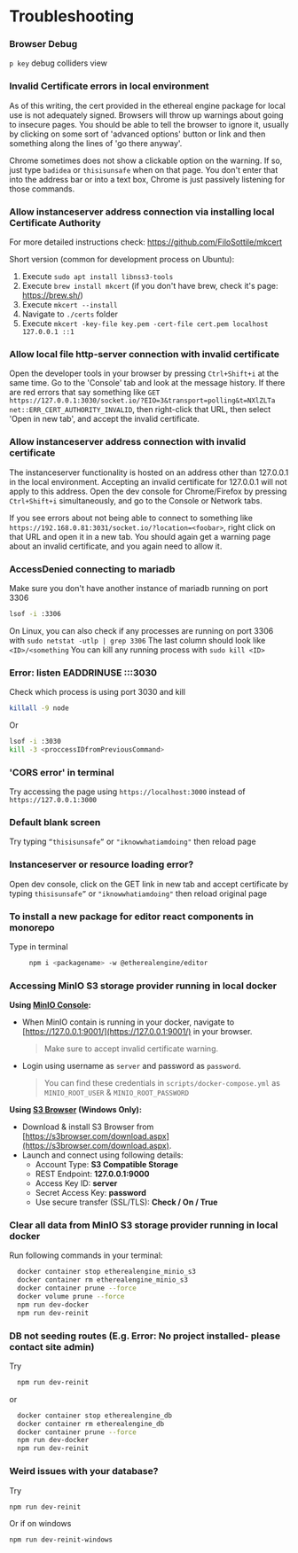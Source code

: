 # Troubleshooting

### Browser Debug

```p key``` debug colliders view

### Invalid Certificate errors in local environment

As of this writing, the cert provided in the ethereal engine package for local use
is not adequately signed. Browsers will throw up warnings about going to insecure pages.
You should be able to tell the browser to ignore it, usually by clicking on some sort
of 'advanced options' button or link and then something along the lines of 'go there anyway'.

Chrome sometimes does not show a clickable option on the warning. If so, just
type ```badidea``` or ```thisisunsafe``` when on that page. You don't enter that into the
address bar or into a text box, Chrome is just passively listening for those commands.

### Allow instanceserver address connection via installing local Certificate Authority

For more detailed instructions check: https://github.com/FiloSottile/mkcert

Short version (common for development process on Ubuntu):

1. Execute `sudo apt install libnss3-tools`
2. Execute `brew install mkcert` (if you don't have brew, check it's page: https://brew.sh/)
3. Execute `mkcert --install`
4. Navigate to `./certs` folder
5. Execute `mkcert -key-file key.pem -cert-file cert.pem localhost 127.0.0.1 ::1`

### Allow local file http-server connection with invalid certificate

Open the developer tools in your browser by pressing ```Ctrl+Shift+i``` at the 
same time. Go to the 'Console' tab and look at the message history. If there are 
red errors that say something like
```GET https://127.0.0.1:3030/socket.io/?EIO=3&transport=polling&t=NXlZLTa net::ERR_CERT_AUTHORITY_INVALID```,
then right-click that URL, then select 'Open in new tab', and accept the invalid certificate.

### Allow instanceserver address connection with invalid certificate

The instanceserver functionality is hosted on an address other than 127.0.0.1 in the local
environment. Accepting an invalid certificate for 127.0.0.1 will not apply to this address.
Open the dev console for Chrome/Firefox by pressing ```Ctrl+Shift+i``` simultaneously, and
go to the Console or Network tabs.

If you see errors about not being able to connect to
something like ```https://192.168.0.81:3031/socket.io/?location=<foobar>```, right click on
that URL and open it in a new tab. You should again get a warning page about an invalid
certificate, and you again need to allow it.  

### AccessDenied connecting to mariadb

Make sure you don't have another instance of mariadb running on port 3306

```bash
lsof -i :3306
```

On Linux, you can also check if any processes are running on port 3306 with
```sudo netstat -utlp | grep 3306```
The last column should look like ```<ID>/<something```
You can kill any running process with ```sudo kill <ID>```

### Error: listen EADDRINUSE :::3030

Check which process is using port 3030 and kill

```bash
killall -9 node 
```

Or

```bash
lsof -i :3030
kill -3 <proccessIDfromPreviousCommand>
```

### 'CORS error' in terminal

Try accessing the page using ```https://localhost:3000``` 
instead of ```https://127.0.0.1:3000```

### Default blank screen

Try typing ```“thisisunsafe”``` or ```"iknowwhatiamdoing"``` then reload page

### Instanceserver or resource loading error?

Open dev console, click on the GET link in new tab and  accept certificate by 
typing ```thisisunsafe”``` or ```"iknowwhatiamdoing"``` then reload original page

### To install a new package for editor react components in monorepo

Type in terminal

```bash
     npm i <packagename> -w @etherealengine/editor
```

### Accessing MinIO S3 storage provider running in local docker

**Using [MinIO Console](https://min.io/docs/minio/linux/administration/minio-console.html):**

- When MinIO contain is running in your docker, navigate to [https://127.0.0.1:9001/](https://127.0.0.1:9001/) in your browser.
  > Make sure to accept invalid certificate warning.

- Login using username as `server` and password as `password`.
  > You can find these credentials in `scripts/docker-compose.yml` as `MINIO_ROOT_USER` & `MINIO_ROOT_PASSWORD`

**Using [S3 Browser](https://s3browser.com/) (Windows Only):**

- Download & install S3 Browser from [https://s3browser.com/download.aspx](https://s3browser.com/download.aspx).
- Launch and connect using following details:
  - Account Type: **S3 Compatible Storage**
  - REST Endpoint: **127.0.0.1:9000**
  - Access Key ID: **server**
  - Secret Access Key: **password**
  - Use secure transfer (SSL/TLS): **Check / On / True**

### Clear all data from MinIO S3 storage provider running in local docker

Run following commands in your terminal:

```bash
  docker container stop etherealengine_minio_s3
  docker container rm etherealengine_minio_s3
  docker container prune --force
  docker volume prune --force
  npm run dev-docker
  npm run dev-reinit
```

### DB not seeding routes (E.g. Error: No project installed- please contact site admin)

Try

```bash
  npm run dev-reinit 
```

or

```bash
  docker container stop etherealengine_db
  docker container rm etherealengine_db
  docker container prune --force
  npm run dev-docker
  npm run dev-reinit
```

### Weird issues with your database?

Try

```bash
npm run dev-reinit
```

Or if on windows

```bash
npm run dev-reinit-windows
```

